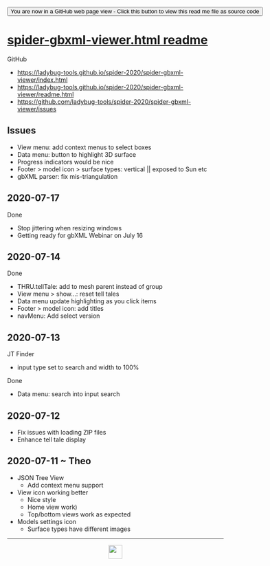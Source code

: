 <span style=display:none; >[You are now in a GitHub source code view - click this link to view Read Me file as a web page](https://ladybug-tools.github.io/spider-2020/#README.md "View file as a web page.") </span>

<div><input type=button onclick=window.top.location.href="https://github.com/ladybug-tools/spider-2020/tree/master/spider-gbxml-viewer"
value="You are now in a GitHub web page view - Click this button to view this read me file as source code" ></div>

# [spider-gbxml-viewer.html readme]( https://www.ladybug.tools/spider-2020/#spider-gbxml-viewer/README.md )

GitHub

* https://ladybug-tools.github.io/spider-2020/spider-gbxml-viewer/index.html
* https://ladybug-tools.github.io/spider-2020/spider-gbxml-viewer/readme.html
* https://github.com/ladybug-tools/spider-2020/spider-gbxml-viewer/issues


## Issues

* View menu: add context menus to select boxes
* Data menu: button to highlight 3D surface
* Progress indicators would be nice
* Footer > model icon > surface types: vertical || exposed to Sun etc
* gbXML parser: fix mis-triangulation


## 2020-07-17

Done

* Stop jittering when resizing windows
* Getting ready for gbXML Webinar on July 16

## 2020-07-14

Done

* THRU.tellTale: add to mesh parent instead of group
* View menu > show...: reset tell tales
* Data menu update highlighting as you click items
* Footer > model icon: add titles
* navMenu: Add select version

## 2020-07-13

JT Finder

* input type set to search and width to 100%

Done

* Data menu: search into input search

## 2020-07-12

* Fix issues with loading ZIP files
* Enhance tell tale display

## 2020-07-11 ~ Theo

* JSON Tree View
    * Add context menu support
* View icon working better
    * Nice style
    * Home view work)
    * Top/bottom views work as expected
* Models settings icon
    * Surface types have different images

---

<center><img title="" height="32" width="32" src="https://ladybug.tools/artwork/icons_bugs/ico/spider.ico" ></center>
